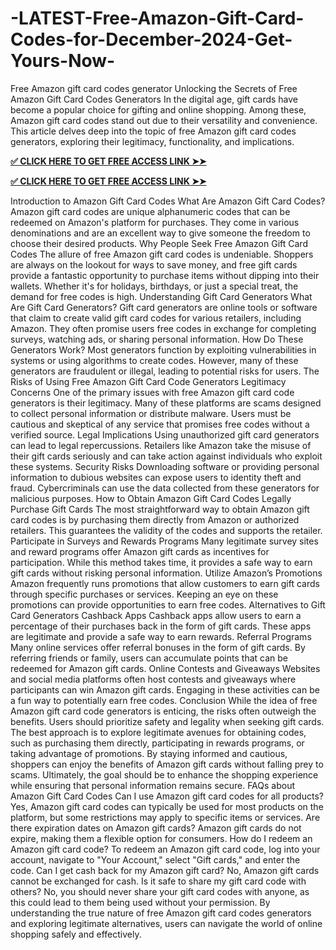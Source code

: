 # -LATEST-Free-Amazon-Gift-Card-Codes-for-December-2024-Get-Yours-Now-

Free Amazon gift card codes generator Unlocking the Secrets of Free Amazon Gift Card Codes Generators In the digital age, gift cards have become a popular choice for gifting and online shopping. Among these, Amazon gift card codes stand out due to their versatility and convenience. This article delves deep into the topic of free Amazon gift card codes generators, exploring their legitimacy, functionality, and implications.

**[✅ CLICK HERE TO GET FREE ACCESS LINK ➤➤](https://givxo.com/amazon-gift-card-generator/)**

**[✅ CLICK HERE TO GET FREE ACCESS LINK ➤➤](https://givxo.com/amazon-gift-card-generator/)**

Introduction to Amazon Gift Card Codes What Are Amazon Gift Card Codes? Amazon gift card codes are unique alphanumeric codes that can be redeemed on Amazon's platform for purchases. They come in various denominations and are an excellent way to give someone the freedom to choose their desired products.
Why People Seek Free Amazon Gift Card Codes The allure of free Amazon gift card codes is undeniable. Shoppers are always on the lookout for ways to save money, and free gift cards provide a fantastic opportunity to purchase items without dipping into their wallets. Whether it's for holidays, birthdays, or just a special treat, the demand for free codes is high.
Understanding Gift Card Generators What Are Gift Card Generators? Gift card generators are online tools or software that claim to create valid gift card codes for various retailers, including Amazon. They often promise users free codes in exchange for completing surveys, watching ads, or sharing personal information.
How Do These Generators Work? Most generators function by exploiting vulnerabilities in systems or using algorithms to create codes. However, many of these generators are fraudulent or illegal, leading to potential risks for users.
The Risks of Using Free Amazon Gift Card Code Generators Legitimacy Concerns One of the primary issues with free Amazon gift card code generators is their legitimacy. Many of these platforms are scams designed to collect personal information or distribute malware. Users must be cautious and skeptical of any service that promises free codes without a verified source.
Legal Implications Using unauthorized gift card generators can lead to legal repercussions. Retailers like Amazon take the misuse of their gift cards seriously and can take action against individuals who exploit these systems.
Security Risks Downloading software or providing personal information to dubious websites can expose users to identity theft and fraud. Cybercriminals can use the data collected from these generators for malicious purposes.
How to Obtain Amazon Gift Card Codes Legally Purchase Gift Cards The most straightforward way to obtain Amazon gift card codes is by purchasing them directly from Amazon or authorized retailers. This guarantees the validity of the codes and supports the retailer.
Participate in Surveys and Rewards Programs Many legitimate survey sites and reward programs offer Amazon gift cards as incentives for participation. While this method takes time, it provides a safe way to earn gift cards without risking personal information.
Utilize Amazon’s Promotions Amazon frequently runs promotions that allow customers to earn gift cards through specific purchases or services. Keeping an eye on these promotions can provide opportunities to earn free codes.
Alternatives to Gift Card Generators Cashback Apps Cashback apps allow users to earn a percentage of their purchases back in the form of gift cards. These apps are legitimate and provide a safe way to earn rewards.
Referral Programs Many online services offer referral bonuses in the form of gift cards. By referring friends or family, users can accumulate points that can be redeemed for Amazon gift cards.
Online Contests and Giveaways Websites and social media platforms often host contests and giveaways where participants can win Amazon gift cards. Engaging in these activities can be a fun way to potentially earn free codes.
Conclusion While the idea of free Amazon gift card code generators is enticing, the risks often outweigh the benefits. Users should prioritize safety and legality when seeking gift cards. The best approach is to explore legitimate avenues for obtaining codes, such as purchasing them directly, participating in rewards programs, or taking advantage of promotions.
By staying informed and cautious, shoppers can enjoy the benefits of Amazon gift cards without falling prey to scams. Ultimately, the goal should be to enhance the shopping experience while ensuring that personal information remains secure.
FAQs about Amazon Gift Card Codes Can I use Amazon gift card codes for all products? Yes, Amazon gift card codes can typically be used for most products on the platform, but some restrictions may apply to specific items or services.
Are there expiration dates on Amazon gift cards? Amazon gift cards do not expire, making them a flexible option for consumers.
How do I redeem an Amazon gift card code? To redeem an Amazon gift card code, log into your account, navigate to "Your Account," select "Gift cards," and enter the code.
Can I get cash back for my Amazon gift card? No, Amazon gift cards cannot be exchanged for cash.
Is it safe to share my gift card code with others? No, you should never share your gift card codes with anyone, as this could lead to them being used without your permission.
By understanding the true nature of free Amazon gift card codes generators and exploring legitimate alternatives, users can navigate the world of online shopping safely and effectively.​​​​​
